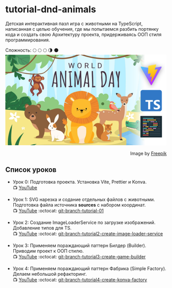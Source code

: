 # tutorial-dnd-animals
Детская интерактивная пазл игра с животными на TypeScript, написанная с целью обучения, где мы попытаемся разбить портянку кода и создать свою Архитектуру проекта, придерживаясь ООП стиля программирования.

Сложность: :full_moon: :full_moon: :full_moon: :last_quarter_moon: :new_moon:
![original-animal-day.svg](public/animal-day-preview.jpg)
<div dir="rtl">Image by <a href="https://www.freepik.com/free-vector/world-animal-day-flat-design-background_31240982.htm#&position=0&from_view=search&track=ais">Freepik</a></div>

## Список уроков
- Урок 0: Подготовка проекта. Установка Vite, Prettier и Konva.<br>
  :tv: [YouTube](https://www.youtube.com/watch?v=HO6wBG8FFqo)
  
- Урок 1: SVG нарезка и содание отдельных файлов c животными. Подготовка файла источника **sources** с набором координат.<br>
  :tv: [YouTube](https://www.youtube.com/watch?v=k87xvt_7WcM) :octocat: [git-branch-tutorial-01](https://github.com/yesworld/tutorial-dnd-animals/tree/tutorial1-add-svg-animals-to-project)

- Урок 2: Создание ImageLoaderService по загрузке изображений. Добавление типов для TS.<br>
  :tv: [YouTube](https://www.youtube.com/watch?v=rzPTPMg2E30) :octocat: [git-branch-tutorial2-create-image-loader-service](https://github.com/yesworld/tutorial-dnd-animals/tree/tutorial2-create-image-loder-service)

- Урок 3: Применяем пораждающий паттерн Билдер (Builder). Приводим проект к ООП стилю.<br>
  :tv: [YouTube](https://youtu.be/kjj_4czV--c) :octocat: [git-branch-tutorial3-create-game-builder](https://github.com/yesworld/tutorial-dnd-animals/tree/tutorial3-create-game-builder)

- Урок 4: Применяем пораждающий паттерн Фабрика (Simple Factory). Делаем небольшой рефакторинг.<br>
  :tv: [YouTube](https://youtu.be/Npjy5hL6ppA) :octocat: [git-branch-tutorial4-create-konva-factory](https://github.com/yesworld/tutorial-dnd-animals/tree/tutorial4-create-konva-factory)
